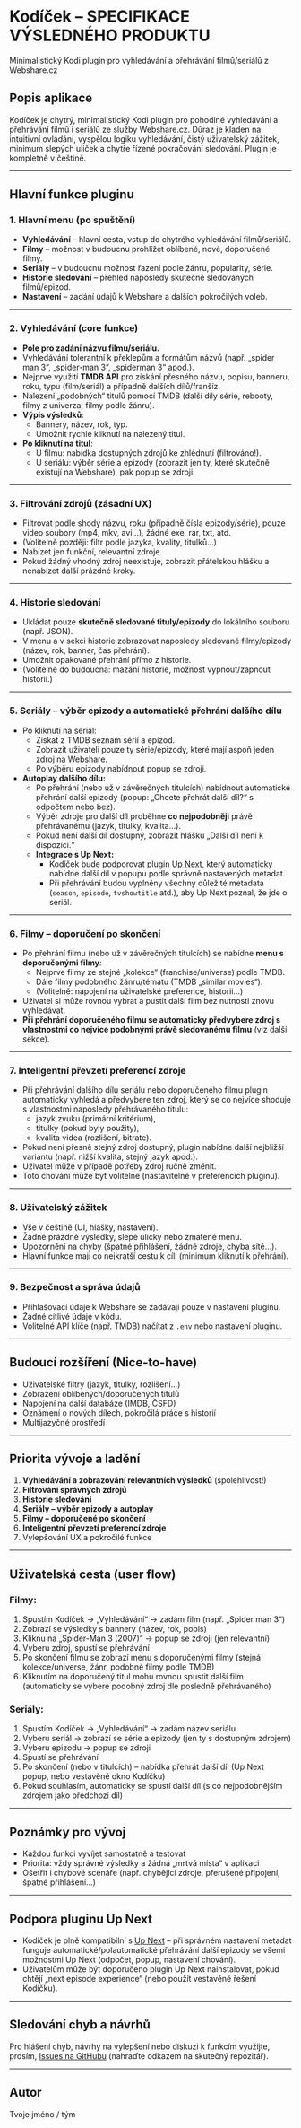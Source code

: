 # Kodíček – SPECIFIKACE VÝSLEDNÉHO PRODUKTU

Minimalistický Kodi plugin pro vyhledávání a přehrávání filmů/seriálů z Webshare.cz

## Popis aplikace
Kodíček je chytrý, minimalistický Kodi plugin pro pohodlné vyhledávání a přehrávání filmů i seriálů ze služby Webshare.cz. Důraz je kladen na intuitivní ovládání, vyspělou logiku vyhledávání, čistý uživatelský zážitek, minimum slepých uliček a chytře řízené pokračování sledování. Plugin je kompletně v češtině.

---

## Hlavní funkce pluginu

### 1. Hlavní menu (po spuštění)
- **Vyhledávání** – hlavní cesta, vstup do chytrého vyhledávání filmů/seriálů.
- **Filmy** – možnost v budoucnu prohlížet oblíbené, nové, doporučené filmy.
- **Seriály** – v budoucnu možnost řazení podle žánru, popularity, série.
- **Historie sledování** – přehled naposledy skutečně sledovaných filmů/epizod.
- **Nastavení** – zadání údajů k Webshare a dalších pokročilých voleb.

---

### 2. Vyhledávání (core funkce)
- **Pole pro zadání názvu filmu/seriálu.**
- Vyhledávání tolerantní k překlepům a formátům názvů (např. „spider man 3“, „spider-man 3“, „spiderman 3“ apod.).
- Nejprve využití **TMDB API** pro získání přesného názvu, popisu, banneru, roku, typu (film/seriál) a případně dalších dílů/franšíz.
- Nalezení „podobných“ titulů pomocí TMDB (další díly série, rebooty, filmy z univerza, filmy podle žánru).
- **Výpis výsledků**:
    - Bannery, název, rok, typ.
    - Umožnit rychlé kliknutí na nalezený titul.
- **Po kliknutí na titul**:
    - U filmu: nabídka dostupných zdrojů ke zhlédnutí (filtrováno!).
    - U seriálu: výběr série a epizody (zobrazit jen ty, které skutečně existují na Webshare), pak popup se zdroji.

---

### 3. Filtrování zdrojů (zásadní UX)
- Filtrovat podle shody názvu, roku (případně čísla epizody/série), pouze video soubory (mp4, mkv, avi…), žádné exe, rar, txt, atd.
- (Volitelně později: filtr podle jazyka, kvality, titulků…)
- Nabízet jen funkční, relevantní zdroje.
- Pokud žádný vhodný zdroj neexistuje, zobrazit přátelskou hlášku a nenabízet další prázdné kroky.

---

### 4. Historie sledování
- Ukládat pouze **skutečně sledované tituly/epizody** do lokálního souboru (např. JSON).
- V menu a v sekci historie zobrazovat naposledy sledované filmy/epizody (název, rok, banner, čas přehrání).
- Umožnit opakované přehrání přímo z historie.
- (Volitelně do budoucna: mazání historie, možnost vypnout/zapnout historii.)

---

### 5. Seriály – výběr epizody a automatické přehrání dalšího dílu
- Po kliknutí na seriál:
    - Získat z TMDB seznam sérií a epizod.
    - Zobrazit uživateli pouze ty série/epizody, které mají aspoň jeden zdroj na Webshare.
    - Po výběru epizody nabídnout popup se zdroji.
- **Autoplay dalšího dílu:**  
    - Po přehrání (nebo už v závěrečných titulcích) nabídnout automatické přehrání další epizody (popup: „Chcete přehrát další díl?“ s odpočtem nebo bez).
    - Výběr zdroje pro další díl proběhne **co nejpodobněji** právě přehrávanému (jazyk, titulky, kvalita…).
    - Pokud není další díl dostupný, zobrazit hlášku „Další díl není k dispozici.“
    - **Integrace s Up Next:**  
      - Kodíček bude podporovat plugin [Up Next](https://kodi.wiki/view/Add-on:Up_Next), který automaticky nabídne další díl v popupu podle správně nastavených metadat.
      - Při přehrávání budou vyplněny všechny důležité metadata (`season`, `episode`, `tvshowtitle` atd.), aby Up Next poznal, že jde o seriál.

---

### 6. Filmy – doporučení po skončení
- Po přehrání filmu (nebo už v závěrečných titulcích) se nabídne **menu s doporučenými filmy**:
    - Nejprve filmy ze stejné „kolekce“ (franchise/universe) podle TMDB.
    - Dále filmy podobného žánru/tématu (TMDB „similar movies“).
    - (Volitelně: napojení na uživatelské preference, historii…)
- Uživatel si může rovnou vybrat a pustit další film bez nutnosti znovu vyhledávat.
- **Při přehrání doporučeného filmu se automaticky předvybere zdroj s vlastnostmi co nejvíce podobnými právě sledovanému filmu** (viz další sekce).

---

### 7. Inteligentní převzetí preferencí zdroje
- Při přehrávání dalšího dílu seriálu nebo doporučeného filmu plugin automaticky vyhledá a předvybere ten zdroj, který se co nejvíce shoduje s vlastnostmi naposledy přehrávaného titulu:
    - jazyk zvuku (primární kritérium),
    - titulky (pokud byly použity),
    - kvalita videa (rozlišení, bitrate).
- Pokud není přesně stejný zdroj dostupný, plugin nabídne další nejbližší variantu (např. nižší kvalita, stejný jazyk apod.).
- Uživatel může v případě potřeby zdroj ručně změnit.
- Toto chování může být volitelné (nastavitelné v preferencích pluginu).

---

### 8. Uživatelský zážitek
- Vše v češtině (UI, hlášky, nastavení).
- Žádné prázdné výsledky, slepé uličky nebo zmatené menu.
- Upozornění na chyby (špatné přihlášení, žádné zdroje, chyba sítě…).
- Hlavní funkce mají co nejkratší cestu k cíli (minimum kliknutí k přehrání).

---

### 9. Bezpečnost a správa údajů
- Přihlašovací údaje k Webshare se zadávají pouze v nastavení pluginu.
- Žádné citlivé údaje v kódu.
- Volitelné API klíče (např. TMDB) načítat z `.env` nebo nastavení pluginu.

---

## Budoucí rozšíření (Nice-to-have)
- Uživatelské filtry (jazyk, titulky, rozlišení…)
- Zobrazení oblíbených/doporučených titulů
- Napojení na další databáze (IMDB, ČSFD)
- Oznámení o nových dílech, pokročilá práce s historií
- Multijazyčné prostředí

---

## Priorita vývoje a ladění
1. **Vyhledávání a zobrazování relevantních výsledků** (spolehlivost!)
2. **Filtrování správných zdrojů**
3. **Historie sledování**
4. **Seriály – výběr epizody a autoplay**
5. **Filmy – doporučené po skončení**
6. **Inteligentní převzetí preferencí zdroje**
7. Vylepšování UX a pokročilé funkce

---

## Uživatelská cesta (user flow)

### Filmy:
1. Spustím Kodíček → „Vyhledávání“ → zadám film (např. „Spider man 3“)
2. Zobrazí se výsledky s bannery (název, rok, popis)
3. Kliknu na „Spider-Man 3 (2007)“ → popup se zdroji (jen relevantní)
4. Vyberu zdroj, spustí se přehrávání
5. Po skončení filmu se zobrazí menu s doporučenými filmy (stejná kolekce/universe, žánr, podobné filmy podle TMDB)
6. Kliknutím na doporučený titul mohu rovnou spustit další film (automaticky se vybere podobný zdroj dle posledně přehrávaného)

### Seriály:
1. Spustím Kodíček → „Vyhledávání“ → zadám název seriálu
2. Vyberu seriál → zobrazí se série a epizody (jen ty s dostupným zdrojem)
3. Vyberu epizodu → popup se zdroji
4. Spustí se přehrávání
5. Po skončení (nebo v titulcích) – nabídka přehrát další díl (Up Next popup, nebo vestavěné okno Kodíčku)
6. Pokud souhlasím, automaticky se spustí další díl (s co nejpodobnějším zdrojem jako předchozí díl)

---

## Poznámky pro vývoj
- Každou funkci vyvíjet samostatně a testovat
- Priorita: vždy správné výsledky a žádná „mrtvá místa“ v aplikaci
- Ošetřit i chybové scénáře (např. chybějící zdroje, přerušené připojení, špatné přihlášení…)

---

## Podpora pluginu Up Next
- Kodíček je plně kompatibilní s [Up Next](https://kodi.wiki/view/Add-on:Up_Next) – při správném nastavení metadat funguje automatické/polautomatické přehrávání další epizody se všemi možnostmi Up Next (odpočet, popup, nastavení chování).
- Uživatelům může být doporučeno plugin Up Next nainstalovat, pokud chtějí „next episode experience“ (nebo použít vestavěné řešení Kodíčku).

---

## Sledování chyb a návrhů
Pro hlášení chyb, návrhy na vylepšení nebo diskuzi k funkcím využijte, prosím, [Issues na GitHubu](https://github.com/UZIVATEL/REPOZITAR/issues) (nahraďte odkazem na skutečný repozitář).

---

## Autor
Tvoje jméno / tým
